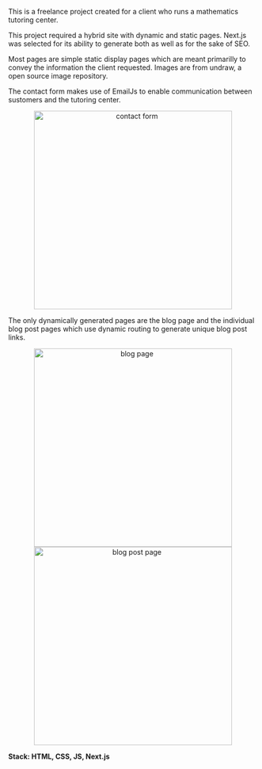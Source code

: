 This is a freelance project created for a client who runs a mathematics tutoring center. 

This project required a hybrid site with dynamic and static pages. Next.js was selected for its ability to generate both as well as for the sake of SEO. 

Most pages are simple static display pages which are meant primarilly to convey the information the client requested. Images are from undraw, a open source image repository. 

The contact form makes use of EmailJs to enable communication between sustomers and the tutoring center. 


<p align="center">
<img src="https://i.imgur.com/iPUKFbf.png" alt="contact form" width="400"  >
  </p>


The only dynamically generated pages are the blog page and the individual blog post pages which use dynamic routing to generate unique blog post links. 

<p align="center">
<img src="https://i.imgur.com/LNMBQOQ.png" alt="blog page" width="400" > <img src="https://i.imgur.com/lfA4yIZ.png" alt="blog post page" width="400" >
</p>

<strong> Stack: HTML, CSS, JS, Next.js </strong>
